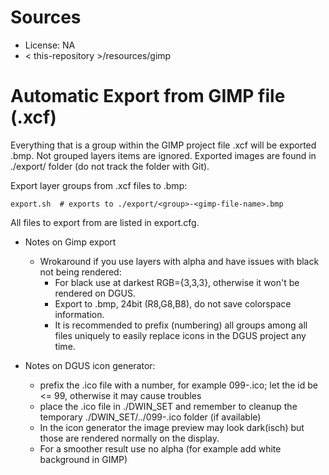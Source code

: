 # Sources
* License: NA
* < this-repository >/resources/gimp
 
# Automatic Export from GIMP file (.xcf)

Everything that is a group within the GIMP project file .xcf will be exported .bmp.
Not grouped layers items are ignored.
Exported images are found in ./export/ folder (do not track the folder with Git).

Export layer groups from .xcf files to .bmp:
```
export.sh  # exports to ./export/<group>-<gimp-file-name>.bmp
```
All files to export from are listed in export.cfg.

* Notes on Gimp export
  * Wrokaround if you use layers with alpha and have issues with black not being rendered:
    * For black use at darkest RGB={3,3,3}, otherwise it won't be rendered on DGUS.
    * Export to .bmp, 24bit (R8,G8,B8), do not save colorspace information.
    * It is recommended to prefix (numbering) all groups among all files uniquely to easily replace icons in the DGUS project any time.

* Notes on DGUS icon generator:
  * prefix the .ico file with a number, for example 099-<filename>.ico; let the id be <= 99, otherwise it may cause troubles
  * place the .ico file in ./DWIN_SET and remember to cleanup the temporary ./DWIN_SET/../099-<filename>.ico folder (if available)
  * In the icon generator the image preview may look dark(isch) but those are rendered normally on the display.
  * For a smoother result use no alpha (for example add white background in GIMP)
